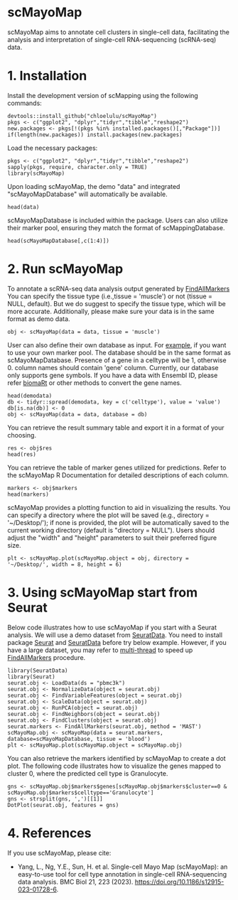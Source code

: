 <!-- README.md is generated from README.Rmd. Please edit that file -->

# scMayoMap

<!-- badges: start -->
<!-- badges: end -->

scMayoMap aims to annotate cell clusters in single-cell data, facilitating the analysis and interpretation of single-cell RNA-sequencing (scRNA-seq) data.

# 1. Installation
Install the development version of scMapping using the following commands:

``` {r, message=FALSE, warnings = F, results=FALSE}
devtools::install_github("chloelulu/scMayoMap")
pkgs <- c("ggplot2", "dplyr","tidyr","tibble","reshape2")
new.packages <- pkgs[!(pkgs %in% installed.packages()[,"Package"])]
if(length(new.packages)) install.packages(new.packages)
```

Load the necessary packages:
```{r, message=FALSE, warning=FALSE}
pkgs <- c("ggplot2", "dplyr","tidyr","tibble","reshape2")
sapply(pkgs, require, character.only = TRUE)
library(scMayoMap)
```

Upon loading scMayoMap, the demo "data" and integrated "scMayoMapDatabase" will automatically be available.

``` {r, message=FALSE, warning=FALSE}
head(data)
```

scMayoMapDatabase is included within the package. Users can also utilize their marker pool, ensuring they match the format of scMappingDatabase.

``` {r, message=FALSE, warning=FALSE}
head(scMayoMapDatabase[,c(1:4)])
```


# 2. Run scMayoMap

To annotate a scRNA-seq data analysis output generated by [FindAllMarkers](https://satijalab.org/seurat/reference/findallmarkers)
You can specify the tissue type (i.e.,tissue = 'muscle') or not (tissue = NULL, default). But we do suggest to specify the tissue type, which will be more accurate. Additionally, please make sure your data is in the same format as demo data. 

```{r, message=FALSE, warning=FALSE}
obj <- scMayoMap(data = data, tissue = 'muscle')
```

User can also define their own database as input. For [example](https://github.com/chloelulu/scMayoMap/blob/main/data/demodata.rda), if you want to use your own marker pool. The database should be in the same format as scMayoMapDatabase. Presence of a gene in a celltype will be 1, otherwise 0. column names should contain 'gene' column. Currently, our database only supports gene symbols. If you have a data with Ensembl ID, please refer [biomaRt](https://bioconductor.org/packages/release/bioc/html/biomaRt.html) or other methods to convert the gene names. 
```{r, message=FALSE, warning=FALSE}
head(demodata)
db <- tidyr::spread(demodata, key = c('celltype'), value = 'value')
db[is.na(db)] <- 0
obj <- scMayoMap(data = data, database = db)
```


You can retrieve the result summary table and export it in a format of your choosing.
```{r, message=FALSE, warning=FALSE}
res <- obj$res
head(res)
```

You can retrieve the table of marker genes utilized for predictions. Refer to the scMayoMap R Documentation for detailed descriptions of each column.
```{r, message=FALSE, warning=FALSE}
markers <- obj$markers
head(markers)
```

scMayoMap provides a plotting function to aid in visualizing the results. You can specify a directory where the plot will be saved (e.g., directory = '~/Desktop/'); if none is provided, the plot will be automatically saved to the current working directory (default is "directory = NULL"). Users should adjust the "width" and "height" parameters to suit their preferred figure size.
```{r, fig.retina = 4, fig.width= 7, fig.height=5, results=FALSE, message=FALSE, warning=FALSE}
plt <- scMayoMap.plot(scMayoMap.object = obj, directory = '~/Desktop/', width = 8, height = 6)
```

# 3. Using scMayoMap start from Seurat 

Below code illustrates how to use scMayoMap if you start with a Seurat analysis. We will use a demo dataset from [SeuratData](https://github.com/satijalab/seurat-data). You need to install package [Seurat](https://satijalab.org/seurat/articles/install.html) and [SeuratData](https://github.com/satijalab/seurat-data) before try below example. However, if you have a large dataset, you may refer to [multi-thread](https://github.com/satijalab/seurat/issues/1865) to speed up [FindAllMarkers](https://satijalab.org/seurat/reference/findallmarkers) procedure.
```{r,fig.retina = 4, fig.width= 7, fig.height=5, results=FALSE, message=FALSE, warning=FALSE}
library(SeuratData)
library(Seurat)
seurat.obj <- LoadData(ds = "pbmc3k") 
seurat.obj <- NormalizeData(object = seurat.obj)
seurat.obj <- FindVariableFeatures(object = seurat.obj)
seurat.obj <- ScaleData(object = seurat.obj)
seurat.obj <- RunPCA(object = seurat.obj)
seurat.obj <- FindNeighbors(object = seurat.obj)
seurat.obj <- FindClusters(object = seurat.obj)
seurat.markers <- FindAllMarkers(seurat.obj, method = 'MAST')
scMayoMap.obj <- scMayoMap(data = seurat.markers, database=scMayoMapDatabase, tissue = 'blood')
plt <- scMayoMap.plot(scMayoMap.object = scMayoMap.obj)
```

You can also retrieve the markers identified by scMayoMap to create a dot plot. The following code illustrates how to visualize the genes mapped to cluster 0, where the predicted cell type is Granulocyte.
```{r,fig.retina = 4, fig.width= 8, fig.height=5, results=FALSE, message=FALSE, warning=FALSE}
gns <- scMayoMap.obj$markers$genes[scMayoMap.obj$markers$cluster==0 & scMayoMap.obj$markers$celltype=='Granulocyte']
gns <- strsplit(gns, ',')[[1]]
DotPlot(seurat.obj, features = gns)
```

# 4. References
If you use scMayoMap, please cite: 
  - Yang, L., Ng, Y.E., Sun, H. et al. Single-cell Mayo Map (scMayoMap): an easy-to-use tool for cell type annotation in single-cell RNA-sequencing data analysis. BMC Biol 21, 223 (2023). https://doi.org/10.1186/s12915-023-01728-6.

